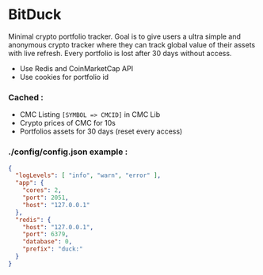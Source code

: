 # BitDuck
Minimal crypto portfolio tracker. Goal is to give users a ultra simple
and anonymous crypto tracker where they can track global value of their
assets with live refresh.
Every portfolio is lost after 30 days without access.
- Use Redis and CoinMarketCap API
- Use cookies for portfolio id
### Cached :
- CMC Listing `[SYMBOL => CMCID]` in CMC Lib
- Crypto prices of CMC for 10s
- Portfolios assets for 30 days (reset every access)
### ./config/config.json example :
````json
{
  "logLevels": [ "info", "warn", "error" ],
  "app": {
    "cores": 2,
    "port": 2051,
    "host": "127.0.0.1"
  },
  "redis": {
    "host": "127.0.0.1",
    "port": 6379,
    "database": 0,
    "prefix": "duck:"
  }
}
````

